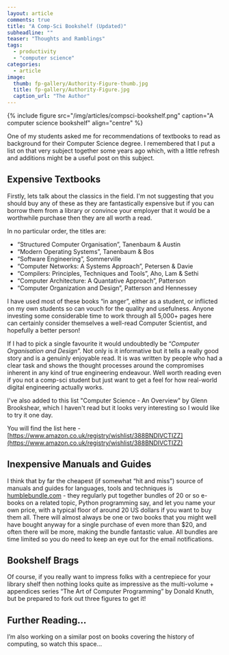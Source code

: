 ```yaml
---
layout: article
comments: true
title: "A Comp-Sci Bookshelf (Updated)"
subheadline: ""
teaser: "Thoughts and Ramblings"
tags:
  - productivity
  - "computer science"
categories:
  - article
image:
  thumb: fp-gallery/Authority-Figure-thumb.jpg
  title: fp-gallery/Authority-Figure.jpg
  caption_url: "The Author"
---
```

{% include figure src="/img/articles/compsci-bookshelf.png" caption="A computer science bookshelf" align="centre" %}

One of my students asked me for recommendations of textbooks to read as background for their Computer Science degree.
I remembered that I put a list on that very subject together some years ago which, with a little refresh and additions might be a useful post on this subject.

## Expensive Textbooks

Firstly, lets talk about the classics in the field. I'm not suggesting that you should buy any of these as they
are fantastically expensive but if you can borrow them from a library or convince your employer that it would be a
worthwhile purchase then they are all worth a read.

In no particular order, the titles are:

*   “Structured Computer Organisation”, Tanenbaum & Austin
*   “Modern Operating Systems”, Tanenbaum & Bos
*   “Software Engineering”, Sommerville
*   “Computer Networks: A Systems Approach”, Petersen & Davie
*   “Compilers: Principles, Techniques and Tools”, Aho, Lam & Sethi
*   “Computer Architecture: A Quantative Approach”, Patterson
*   “Computer Organization and Design”, Patterson and Hennessey

I have used most of these books “in anger”, either as a student, or inflicted on my own students so can vouch
for the quality and usefulness. Anyone investing some considerable time to work through all 5,000+ pages here
can certainly consider themselves a well-read Computer Scientist, and hopefully a better person!

If I had to pick a single favourite it would undoubtedly be “_Computer Organisation and Design_”. Not only is it
informative but it tells a really good story and is a genuinly enjoyable read. It is was written by people who had a
clear task and shows the thought processes around the compromises inherent in any kind of true engineering endeavour.
Well worth reading even if you not a comp-sci student but just want to get a feel for how real-world digital
engineering actually works.

I've also added to this list "Computer Science - An Overview" by Glenn Brookshear, which I haven't read but it
looks very interesting so I would like to try it one day.

You will find the list here - [https://www.amazon.co.uk/registry/wishlist/388BNDIVCTIZZ](https://www.amazon.co.uk/registry/wishlist/388BNDIVCTIZZ)

## Inexpensive Manuals and Guides

I think that by far the cheapest (if somewhat “hit and miss”) source of manuals and guides for languages,
tools and techniques is [humblebundle.com](https://www.humblebundle.com/) - they regularly put together
bundles of 20 or so e-books on a related topic, Python programming say, and let you name your own price,
with a typical floor of around 20 US dollars if you want to buy them all. There will almost always be
one or two books that you might well have bought anyway for a single purchase of even more than $20, and
often there will be more, making the bundle fantastic value. All bundles are time limited so you do need
to keep an eye out for the email notifications.

## Bookshelf Brags

Of course, if you really want to impress folks with a centrepiece for your library shelf then nothing
looks quite as impressive as the multi-volume + appendices series “The Art of Computer Programming”
by Donald Knuth, but be prepared to fork out three figures to get it!

## Further Reading…

I’m also working on a similar post on books covering the history of computing, so watch this space…